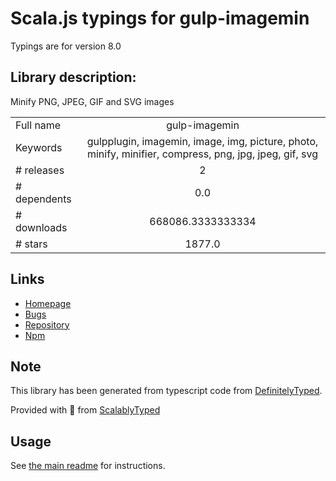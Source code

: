 
# Scala.js typings for gulp-imagemin

Typings are for version 8.0

## Library description:
Minify PNG, JPEG, GIF and SVG images

|                    |                 |
| ------------------ | :-------------: |
| Full name          | gulp-imagemin |
| Keywords           | gulpplugin, imagemin, image, img, picture, photo, minify, minifier, compress, png, jpg, jpeg, gif, svg |
| # releases         | 2 |
| # dependents       | 0.0 |
| # downloads        | 668086.3333333334 |
| # stars            | 1877.0 |

## Links
- [Homepage](https://github.com/sindresorhus/gulp-imagemin#readme)
- [Bugs](https://github.com/sindresorhus/gulp-imagemin/issues)
- [Repository](https://github.com/sindresorhus/gulp-imagemin)
- [Npm](https://www.npmjs.com/package/gulp-imagemin)
    


## Note
This library has been generated from typescript code from [DefinitelyTyped](https://definitelytyped.org).

Provided with :purple_heart: from [ScalablyTyped](https://github.com/oyvindberg/ScalablyTyped)

## Usage
See [the main readme](../../readme.md) for instructions.


